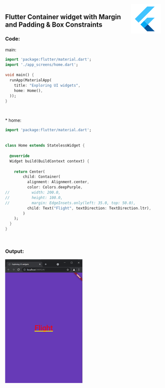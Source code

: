 <img src="/snippets/icons8-flutter-96.png" align="right" />

## Flutter Container widget with Margin and Padding & Box Constraints

### Code:

main:
```dart
import 'package:flutter/material.dart';
import './app_screens/home.dart';

void main() {
  runApp(MaterialApp(
    title: "Exploring UI widgets",
    home: Home(),
  ));
}
```
<p>&nbsp;</p>
* home:

```dart
import 'package:flutter/material.dart';


class Home extends StatelessWidget {

  @override
  Widget build(BuildContext context) {

    return Center(
        child: Container(
          alignment: Alignment.center,
          color: Colors.deepPurple,
//		    width: 200.0,
//		    height: 100.0,
//		    margin: EdgeInsets.only(left: 35.0, top: 50.0),
          child: Text("Flight", textDirection: TextDirection.ltr),
        )
    );
  }
}
```



<p>&nbsp;</p>

### Output:
<img title="flutter" alt="flutter" src="/snippets/5.PNG" width="250" height="400">

